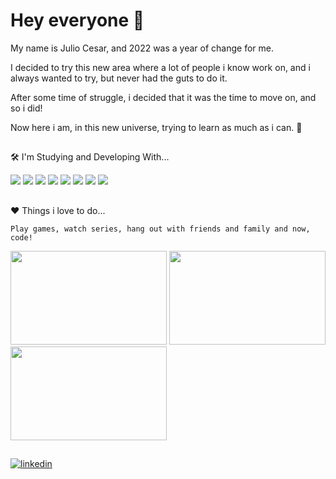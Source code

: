 
# Hey everyone 👋

My name is Julio Cesar, and 2022 was a year of change for me.

I decided to try this new area where a lot of people i know work on, and i always wanted to try, but never had the guts to do it.

After some time of struggle, i decided that it was the time to move on, and so i did!

Now here i am, in this new universe, trying to learn as much as i can. 🙂

##

🛠 I'm Studying and Developing With...
    
   <div>
        <img src="https://img.shields.io/badge/HTML-239120?style=for-the-badge&logo=html5&logoColor=white">
        <img src="https://img.shields.io/badge/CSS-239120?&style=for-the-badge&logo=css3&logoColor=white">
        <img src="https://img.shields.io/badge/JavaScript-F7DF1E?style=for-the-badge&logo=javascript&logoColor=black">
        <img src="https://img.shields.io/badge/Python-3776AB?style=for-the-badge&logo=python&logoColor=white">
        <img src="https://img.shields.io/badge/GIT-E44C30?style=for-the-badge&logo=git&logoColor=white">
        <img src="https://img.shields.io/badge/PostgreSQL-316192?style=for-the-badge&logo=postgresql&logoColor=white">
        <img src="https://img.shields.io/badge/Node.js-43853D?style=for-the-badge&logo=node.js&logoColor=white">
        <img src="https://img.shields.io/badge/Visual_Studio_Code-0078D4?style=for-the-badge&logo=visual%20studio%20code&logoColor=white">
   </div>

##

❤ Things i love to do...

    Play games, watch series, hang out with friends and family and now, code!
 
 <div>
    <img src="https://c.tenor.com/NCdI2fOl-tQAAAAM/bart-simpson-video-games.gif" width="250" height="150">
    <img src="https://i.pinimg.com/originals/13/42/ec/1342ecb7c01a1c19cfc3d07954bc3831.gif" width="250" height="150">
    <img src="https://c.tenor.com/eQlXwfXcQ4YAAAAM/anime-computer.gif" width="250" height="150">
</div>

##
[![linkedin](https://img.shields.io/badge/linkedin-0A66C2?style=for-the-badge&logo=linkedin&logoColor=white)](https://www.linkedin.com/in/julio-csouza/)

